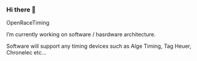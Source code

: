 ### Hi there 👋

OpenRaceTiming

I’m currently working on software / hasrdware architecture.

Software will support any timing devices such as Alge Timing, Tag Heuer, Chronelec etc...

<!--
**OpenRaceTiming/OpenRaceTiming** is a ✨ _special_ ✨ repository because its `README.md` (this file) appears on your GitHub profile.

Here are some ideas to get you started:

- 🔭 I’m currently working on ...
- 🌱 I’m currently learning ...
- 👯 I’m looking to collaborate on ...
- 🤔 I’m looking for help with ...
- 💬 Ask me about ...
- 📫 How to reach me: ...
- 😄 Pronouns: ...
- ⚡ Fun fact: ...
-->
